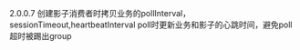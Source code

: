 2.0.0.7
创建影子消费者时拷贝业务的pollInterval，sessionTimeout,heartbeatInterval
poll时更新业务和影子的心跳时间，避免poll超时被踢出group